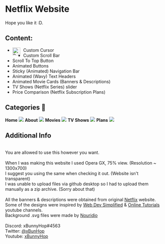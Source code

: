 # Netflix Website 
Hope you like it :D.

## Content:
- Custom Cursor <img width="25" height="25" align="left" style="float: left; margin: 0 10px 0 0;" alt="Pointer" src="https://i.imgur.com/16ve4GY.png">
- Custom Scroll Bar
- Scroll To Top Button
- Animated Buttons
- Sticky (Animated) Navigation Bar
- Animated (Wavy) Text Headers 
- Animated Movie Cards (Banners & Descriptions) 
- TV Shows (Netflix Series) slider
- Price Comparison (Netflix Subscription Plans)



## Categories 📑
**Home**
<img src="https://i.imgur.com/e4ylY8G.png">
**About**
<img src="https://i.imgur.com/F3OrbhT.png">
**Movies**
<img src="https://i.imgur.com/KLLVBzN.png">
**TV Shows**
<img src="https://i.imgur.com/uIPhRcb.png">
**Plans**
<img src="https://i.imgur.com/G9rZHWr.png">


## Additional Info
<br />
You are allowed to use this however you want.<br />
<br />
When I was making this website I used Opera GX, 75% view. (Resolution ~ 1300x700)
<br />
I suggest you using the same when checking it out. (Website isn't transparent)
<br />
I was unable to upload files via github desktop so I had to upload them manually as a zip archive. (Sorry about that)
<br /><br />
All the banners & descriptions were obtained from original <a href="https://netflix.com">Netflix</a> website.<br />
Some of the  designs were inspired by <a href="https://www.youtube.com/channel/UCFbNIlppjAuEX4znoulh0Cw">Web Dev Simplified</a> & <a href="https://www.youtube.com/channel/UCbwXnUipZsLfUckBPsC7Jog">Online Tutorials</a> youtube channels.<br />
Background .svg files were made by <a href="https://github.com/Nouridio">Nouridio</a>
<br /><br />
Discord: xBunnyHop#4563
<br />
Twitter: <a href="https://twitter.com/xBunHop">@xBunHop</a>
<br />
Youtube: <a href="https://www.youtube.com/channel/UCwGGJYZcOWM8wpKYFhahJWw">xBunnyHop</a>
